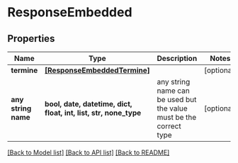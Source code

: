 # ResponseEmbedded


## Properties
Name | Type | Description | Notes
------------ | ------------- | ------------- | -------------
**termine** | [**[ResponseEmbeddedTermine]**](ResponseEmbeddedTermine.md) |  | [optional] 
**any string name** | **bool, date, datetime, dict, float, int, list, str, none_type** | any string name can be used but the value must be the correct type | [optional]

[[Back to Model list]](../README.md#documentation-for-models) [[Back to API list]](../README.md#documentation-for-api-endpoints) [[Back to README]](../README.md)



